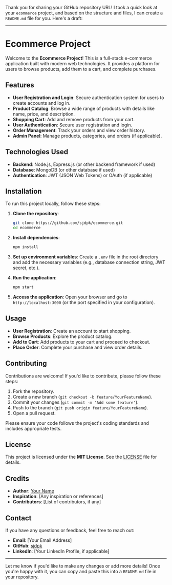 Thank you for sharing your GitHub repository URL! I took a quick look at your `ecommerce` project, and based on the structure and files, I can create a `README.md` file for you. Here's a draft:

---

# Ecommerce Project

Welcome to the **Ecommerce Project**! This is a full-stack e-commerce application built with modern web technologies. It provides a platform for users to browse products, add them to a cart, and complete purchases.

## Features

- **User Registration and Login**: Secure authentication system for users to create accounts and log in.
- **Product Catalog**: Browse a wide range of products with details like name, price, and description.
- **Shopping Cart**: Add and remove products from your cart.
- **User Authentication**: Secure user registration and login.
- **Order Management**: Track your orders and view order history.
- **Admin Panel**: Manage products, categories, and orders (if applicable).

## Technologies Used

- **Backend**: Node.js, Express.js (or other backend framework if used)
- **Database**: MongoDB (or other database if used)
- **Authentication**: JWT (JSON Web Tokens) or OAuth (if applicable)

## Installation

To run this project locally, follow these steps:

1. **Clone the repository**:

   ```bash
   git clone https://github.com/sjdpk/ecommerce.git
   cd ecommerce
   ```

2. **Install dependencies**:

   ```bash
   npm install
   ```

3. **Set up environment variables**:
   Create a `.env` file in the root directory and add the necessary variables (e.g., database connection string, JWT secret, etc.).

4. **Run the application**:

   ```bash
   npm start
   ```

5. **Access the application**:
   Open your browser and go to `http://localhost:3000` (or the port specified in your configuration).

## Usage

- **User Registration**: Create an account to start shopping.
- **Browse Products**: Explore the product catalog.
- **Add to Cart**: Add products to your cart and proceed to checkout.
- **Place Order**: Complete your purchase and view order details.

## Contributing

Contributions are welcome! If you'd like to contribute, please follow these steps:

1. Fork the repository.
2. Create a new branch (`git checkout -b feature/YourFeatureName`).
3. Commit your changes (`git commit -m 'Add some feature'`).
4. Push to the branch (`git push origin feature/YourFeatureName`).
5. Open a pull request.

Please ensure your code follows the project's coding standards and includes appropriate tests.

## License

This project is licensed under the **MIT License**. See the [LICENSE](LICENSE) file for details.

## Credits

- **Author**: [Your Name](https://github.com/sjdpk)
- **Inspiration**: [Any inspiration or references]
- **Contributors**: [List of contributors, if any]

## Contact

If you have any questions or feedback, feel free to reach out:

- **Email**: [Your Email Address]
- **GitHub**: [sjdpk](https://github.com/sjdpk)
- **LinkedIn**: [Your LinkedIn Profile, if applicable]

---

Let me know if you'd like to make any changes or add more details! Once you're happy with it, you can copy and paste this into a `README.md` file in your repository.
